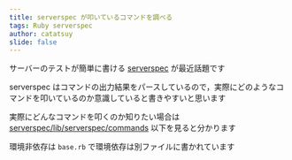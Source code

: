 ```yaml
---
title: serverspec が叩いているコマンドを調べる
tags: Ruby serverspec
author: catatsuy
slide: false
---
```

サーバーのテストが簡単に書ける [serverspec](http://serverspec.org/) が最近話題です

serverspec はコマンドの出力結果をパースしているので，実際にどのようなコマンドを叩いているのか意識していると書きやすいと思います

実際にどんなコマンドを叩くのか知りたい場合は [serverspec/lib/serverspec/commands](https://github.com/serverspec/serverspec/tree/master/lib/serverspec/commands) 以下を見ると分かります

環境非依存は `base.rb` で環境依存は別ファイルに書かれています


